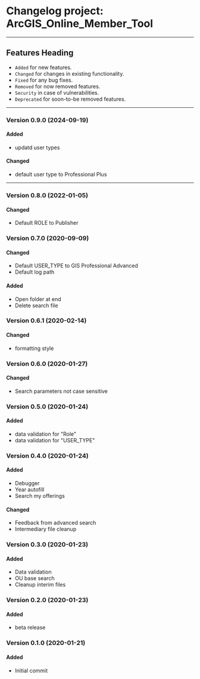 # Changelog project: ArcGIS_Online_Member_Tool
---

## Features Heading
- `Added` for new features.
- `Changed` for changes in existing functionality.
- `Fixed` for any bug fixes.
- `Removed` for now removed features.
- `Security` in case of vulnerabilities.
- `Deprecated` for soon-to-be removed features.

[//]: # (Copy paste pallette)
[//]: # (#### Added)
[//]: # (#### Changed)
[//]: # (#### Fixed)
[//]: # (#### Removed)
[//]: # (#### Security)
[//]: # (#### Deprecated)

---

### Version 0.9.0 (2024-09-19)
#### Added
- updatd user types
#### Changed
- default user type to Professional Plus

---

### Version 0.8.0 (2022-01-05)
#### Changed
- Default ROLE to Publisher


### Version 0.7.0 (2020-09-09)
#### Changed
- Default USER_TYPE to GIS Professional Advanced
- Default log path

#### Added
- Open folder at end
- Delete search file


### Version 0.6.1 (2020-02-14)
#### Changed
- formatting style

### Version 0.6.0 (2020-01-27)
#### Changed
- Search parameters not case sensitive


### Version 0.5.0 (2020-01-24)
#### Added
- data validation for "Role"
- data validation for "USER_TYPE"


### Version 0.4.0 (2020-01-24)
#### Added
- Debugger
- Year autofill
- Search my offerings
#### Changed
- Feedback from advanced search
- Intermediary file cleanup


### Version 0.3.0 (2020-01-23)
#### Added
- Data validation
- OU base search
- Cleanup interim files


### Version 0.2.0 (2020-01-23)
#### Added
- beta release


### Version 0.1.0 (2020-01-21)
#### Added
 - Initial commit